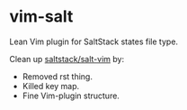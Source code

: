 vim-salt
========

Lean Vim plugin for SaltStack states file type.

Clean up [saltstack/salt-vim](https://github.com/saltstack/salt-vim) by:

- Removed rst thing.
- Killed <space> key map.
- Fine Vim-plugin structure.
